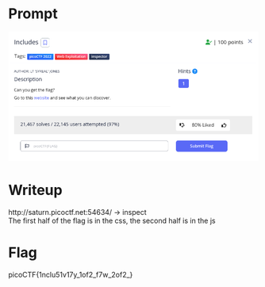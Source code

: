 <h1>
  Prompt
</h1>

![alt text](prompt.png)

<h1>
  Writeup
</h1>

<p>http://saturn.picoctf.net:54634/ -> inspect<br>
The first half of the flag is in the css, the second half is in the js</p>

<h1>
  Flag
</h1>
picoCTF{1nclu51v17y_1of2_f7w_2of2_<unique_code>}

